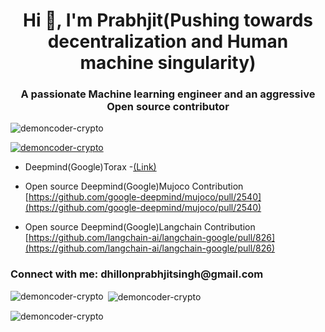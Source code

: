 <h1 align="center">Hi 👋, I'm Prabhjit(Pushing towards decentralization and Human machine singularity)</h1>
<h3 align="center">A passionate Machine learning engineer and an aggressive Open source contributor</h3>

<p align="left"> <img src="https://komarev.com/ghpvc/?username=demoncoder-crypto&label=Profile%20views&color=0e75b6&style=flat" alt="demoncoder-crypto" /> </p>

<p align="left"> <a href="https://github.com/ryo-ma/github-profile-trophy"><img src="https://github-profile-trophy.vercel.app/?username=demoncoder-crypto" alt="demoncoder-crypto" /></a> </p>

- Deepmind(Google)Torax -[(Link)](https://github.com/google-deepmind/torax/commits?author=demoncoder-crypto)
- Open source Deepmind(Google)Mujoco Contribution [https://github.com/google-deepmind/mujoco/pull/2540](https://github.com/google-deepmind/mujoco/pull/2540)

- Open source Deepmind(Google)Langchain Contribution [https://github.com/langchain-ai/langchain-google/pull/826](https://github.com/langchain-ai/langchain-google/pull/826)

<h3 align="left">Connect with me: dhillonprabhjitsingh@gmail.com</h3>
<p align="left">
</p>


<p><img align="left" src="https://github-readme-stats.vercel.app/api/top-langs?username=demoncoder-crypto&show_icons=true&locale=en&layout=compact" alt="demoncoder-crypto" /></p>

<p>&nbsp;<img align="center" src="https://github-readme-stats.vercel.app/api?username=demoncoder-crypto&show_icons=true&locale=en" alt="demoncoder-crypto" /></p>

<p><img align="center" src="https://github-readme-streak-stats.herokuapp.com/?user=demoncoder-crypto&" alt="demoncoder-crypto" /></p>
